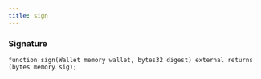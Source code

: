 ```yaml
---
title: sign
---
```


### Signature
```solidity
function sign(Wallet memory wallet, bytes32 digest) external returns (bytes memory sig);
```
